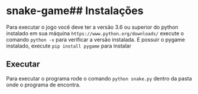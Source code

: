 # snake-game## Instalações
Para executar o jogo você deve ter a versão 3.6 ou superior do python instalado em sua máquina
``https://www.python.org/downloads/``
execute o comando ``python -v`` para verificar a versão instalada.
E possuir o pygame instalado, execute ``pip install pygame`` para instalar

## Executar
Para executar o programa rode o comando ``python snake.py`` dentro da pasta onde o programa de encontra.

